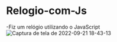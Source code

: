 # Relogio-com-Js

-Fiz um relógio utilizando o JavaScript
![Captura de tela de 2022-09-21 18-43-13](https://user-images.githubusercontent.com/53490825/191615947-771cc5f4-d59d-4014-ba5c-c3eb38457ee7.png)


